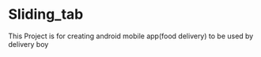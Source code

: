 # Sliding_tab
This Project is for creating android mobile app(food delivery) to be used by delivery boy
